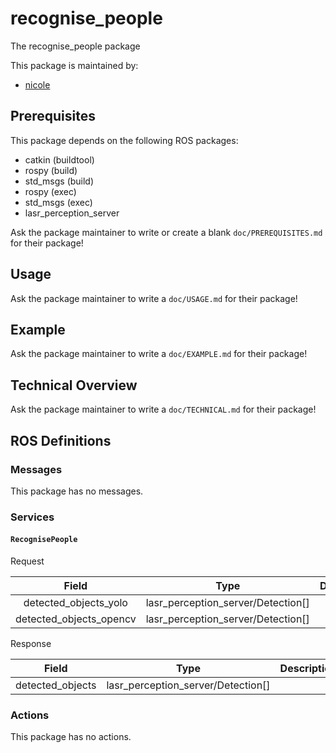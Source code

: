 # recognise_people

The recognise_people package

This package is maintained by:
- [nicole](mailto:nicole@todo.todo)

## Prerequisites

This package depends on the following ROS packages:
- catkin (buildtool)
- rospy (build)
- std_msgs (build)
- rospy (exec)
- std_msgs (exec)
- lasr_perception_server

Ask the package maintainer to write or create a blank `doc/PREREQUISITES.md` for their package!

## Usage

Ask the package maintainer to write a `doc/USAGE.md` for their package!

## Example

Ask the package maintainer to write a `doc/EXAMPLE.md` for their package!

## Technical Overview

Ask the package maintainer to write a `doc/TECHNICAL.md` for their package!

## ROS Definitions

### Messages

This package has no messages.

### Services

#### `RecognisePeople`

Request

| Field | Type | Description |
|:-:|:-:|---|
| detected_objects_yolo | lasr_perception_server/Detection[] |  |
| detected_objects_opencv | lasr_perception_server/Detection[] |  |

Response

| Field | Type | Description |
|:-:|:-:|---|
| detected_objects | lasr_perception_server/Detection[] |  |


### Actions

This package has no actions.
